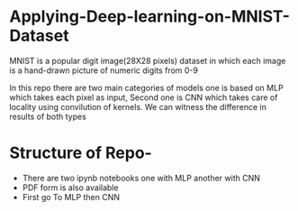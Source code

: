 # Applying-Deep-learning-on-MNIST-Dataset
MNIST is a popular digit image(28X28 pixels) dataset in which each image is a hand-drawn picture of numeric digits from 0-9

In this repo there are two main categories of models one is based on MLP which takes each pixel as input, Second one is CNN which takes care of locality using convilution of kernels.
We can witness the difference in results of both types
# Structure of Repo-
* There are two ipynb notebooks one with MLP another with CNN
* PDF form is also available
* First go To MLP then CNN 
